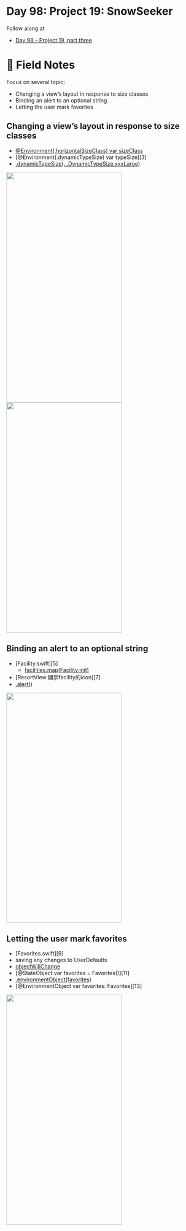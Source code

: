 # Day 98: Project 19: SnowSeeker

Follow along at 
- [Day 98 – Project 19, part three][1]

# 📒 Field Notes

Focus on several topic:

- Changing a view’s layout in response to size classes
- Binding an alert to an optional string
- Letting the user mark favorites
 
 
## Changing a view’s layout in response to size classes

- [@Environment(\.horizontalSizeClass) var sizeClass][2]
- [@Environment(\.dynamicTypeSize) var typeSize][3]
- [.dynamicTypeSize(...DynamicTypeSize.xxxLarge)][4]


<img width="300" height="600" src="https://github.com/VisionAce/Screenshoots/blob/main/2023.12.20/Simulator%20Screenshot%20-%20iPhone%2015%20Pro%20-%202023-12-20%20at%2016.14.49.png"/>


<img width="300" height="600" src="https://github.com/VisionAce/Screenshoots/blob/main/2023.12.20/Simulator%20Screenshot%20-%20iPhone%2015%20Pro%20-%202023-12-20%20at%2016.15.07.png"/>



## Binding an alert to an optional string

- [Facility.swift][5]
  - [facilities.map(Facility.init)][6]
- [ResortView 顯示facility的icon][7]
- [.alert()][8]


<img width="300" height="600" src="https://github.com/VisionAce/Screenshoots/blob/main/2023.12.20/Simulator%20Screen%20Recording%20-%20iPhone%2015%20Pro%20-%202023-12-20%20at%2016.21.32.gif"/>


## Letting the user mark favorites
- [Favorites.swift][9]
- saving any changes to UserDefaults
- [objectWillChange][10]
- [@StateObject var favorites = Favorites()][11]
- [.environmentObject(favorites)][12]
- [@EnvironmentObject var favorites: Favorites][13]



<img width="300" height="600" src="https://github.com/VisionAce/Screenshoots/blob/main/2023.12.20/Simulator%20Screen%20Recording%20-%20iPhone%2015%20Pro%20-%202023-12-20%20at%2016.27.40.gif"/>


[1]: https://www.hackingwithswift.com/100/swiftui/98
[2]: 
[3]: 
[4]: 
[5]: 
[6]: 
[7]: 
[8]: 
[9]: 
[10]: 
[11]: 
[12]: 
[13]: 
